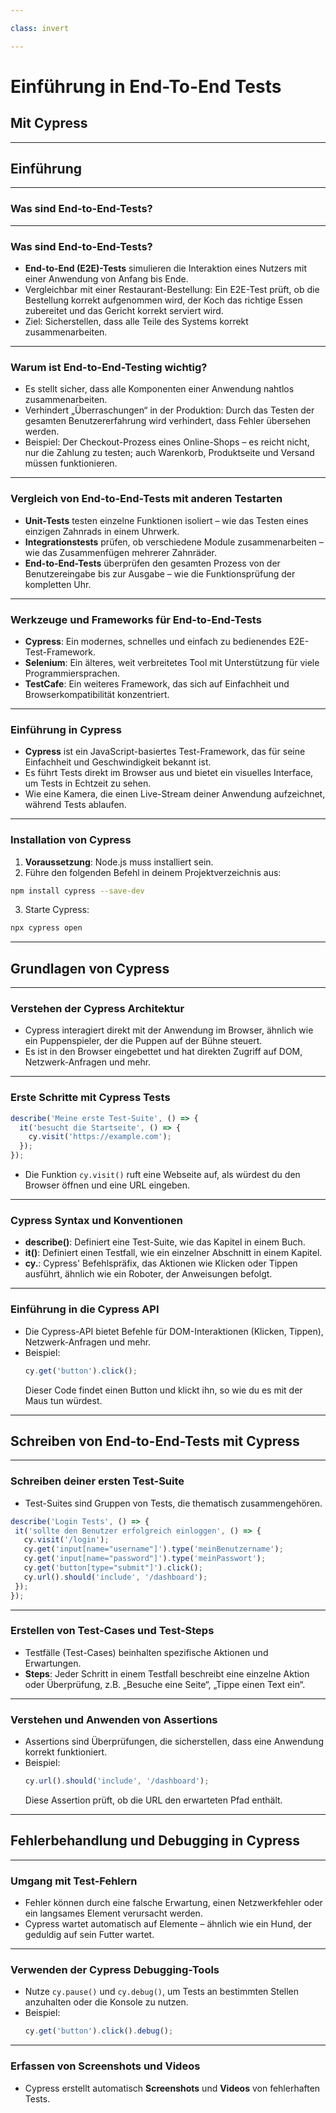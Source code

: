 ```yaml
---

class: invert

---
```


# Einführung in End-To-End Tests
## Mit Cypress

---

## Einführung

---

### Was sind End-to-End-Tests?

---

### Was sind End-to-End-Tests?

- **End-to-End (E2E)-Tests** simulieren die Interaktion eines Nutzers mit einer Anwendung von Anfang bis Ende.
- Vergleichbar mit einer Restaurant-Bestellung: Ein E2E-Test prüft, ob die Bestellung korrekt aufgenommen wird, der Koch das richtige Essen zubereitet und das Gericht korrekt serviert wird.
- Ziel: Sicherstellen, dass alle Teile des Systems korrekt zusammenarbeiten.

---
  
### Warum ist End-to-End-Testing wichtig?

- Es stellt sicher, dass alle Komponenten einer Anwendung nahtlos zusammenarbeiten.
- Verhindert „Überraschungen“ in der Produktion: Durch das Testen der gesamten Benutzererfahrung wird verhindert, dass Fehler übersehen werden.
- Beispiel: Der Checkout-Prozess eines Online-Shops – es reicht nicht, nur die Zahlung zu testen; auch Warenkorb, Produktseite und Versand müssen funktionieren.

---

### Vergleich von End-to-End-Tests mit anderen Testarten

- **Unit-Tests** testen einzelne Funktionen isoliert – wie das Testen eines einzigen Zahnrads in einem Uhrwerk.
- **Integrationstests** prüfen, ob verschiedene Module zusammenarbeiten – wie das Zusammenfügen mehrerer Zahnräder.
- **End-to-End-Tests** überprüfen den gesamten Prozess von der Benutzereingabe bis zur Ausgabe – wie die Funktionsprüfung der kompletten Uhr.

---
  
### Werkzeuge und Frameworks für End-to-End-Tests

- **Cypress**: Ein modernes, schnelles und einfach zu bedienendes E2E-Test-Framework.
- **Selenium**: Ein älteres, weit verbreitetes Tool mit Unterstützung für viele Programmiersprachen.
- **TestCafe**: Ein weiteres Framework, das sich auf Einfachheit und Browserkompatibilität konzentriert.

---
  
### Einführung in Cypress

- **Cypress** ist ein JavaScript-basiertes Test-Framework, das für seine Einfachheit und Geschwindigkeit bekannt ist.
- Es führt Tests direkt im Browser aus und bietet ein visuelles Interface, um Tests in Echtzeit zu sehen.
- Wie eine Kamera, die einen Live-Stream deiner Anwendung aufzeichnet, während Tests ablaufen.

---

### Installation von Cypress

1. **Voraussetzung**: Node.js muss installiert sein.
2. Führe den folgenden Befehl in deinem Projektverzeichnis aus:
  ```bash
  npm install cypress --save-dev
  ```
3. Starte Cypress:
  ```bash
  npx cypress open
  ```

---

## Grundlagen von Cypress

---

### Verstehen der Cypress Architektur

- Cypress interagiert direkt mit der Anwendung im Browser, ähnlich wie ein Puppenspieler, der die Puppen auf der Bühne steuert.
- Es ist in den Browser eingebettet und hat direkten Zugriff auf DOM, Netzwerk-Anfragen und mehr.

---

### Erste Schritte mit Cypress Tests

```javascript
describe('Meine erste Test-Suite', () => {
  it('besucht die Startseite', () => {
    cy.visit('https://example.com');
  });
});
```
- Die Funktion `cy.visit()` ruft eine Webseite auf, als würdest du den Browser öffnen und eine URL eingeben.

---

### Cypress Syntax und Konventionen

- **describe()**: Definiert eine Test-Suite, wie das Kapitel in einem Buch.
- **it()**: Definiert einen Testfall, wie ein einzelner Abschnitt in einem Kapitel.
- **cy.**: Cypress' Befehlspräfix, das Aktionen wie Klicken oder Tippen ausführt, ähnlich wie ein Roboter, der Anweisungen befolgt.

---

### Einführung in die Cypress API

- Die Cypress-API bietet Befehle für DOM-Interaktionen (Klicken, Tippen), Netzwerk-Anfragen und mehr.
- Beispiel:
  ```javascript
  cy.get('button').click();
  ```
  Dieser Code findet einen Button und klickt ihn, so wie du es mit der Maus tun würdest.

---

## Schreiben von End-to-End-Tests mit Cypress

---

### Schreiben deiner ersten Test-Suite

- Test-Suites sind Gruppen von Tests, die thematisch zusammengehören.

```javascript
describe('Login Tests', () => {
 it('sollte den Benutzer erfolgreich einloggen', () => {
   cy.visit('/login');
   cy.get('input[name="username"]').type('meinBenutzername');
   cy.get('input[name="password"]').type('meinPasswort');
   cy.get('button[type="submit"]').click();
   cy.url().should('include', '/dashboard');
 });
});
```

---

### Erstellen von Test-Cases und Test-Steps

- Testfälle (Test-Cases) beinhalten spezifische Aktionen und Erwartungen.
- **Steps**: Jeder Schritt in einem Testfall beschreibt eine einzelne Aktion oder Überprüfung, z.B. „Besuche eine Seite“, „Tippe einen Text ein“.

---

### Verstehen und Anwenden von Assertions

- Assertions sind Überprüfungen, die sicherstellen, dass eine Anwendung korrekt funktioniert.
- Beispiel:
  ```javascript
  cy.url().should('include', '/dashboard');
  ```
  Diese Assertion prüft, ob die URL den erwarteten Pfad enthält.


---

## Fehlerbehandlung und Debugging in Cypress

---

### Umgang mit Test-Fehlern

- Fehler können durch eine falsche Erwartung, einen Netzwerkfehler oder ein langsames Element verursacht werden.
- Cypress wartet automatisch auf Elemente – ähnlich wie ein Hund, der geduldig auf sein Futter wartet.

---

### Verwenden der Cypress Debugging-Tools

- Nutze `cy.pause()` und `cy.debug()`, um Tests an bestimmten Stellen anzuhalten oder die Konsole zu nutzen.
- Beispiel:
  ```javascript
  cy.get('button').click().debug();
  ```

---

### Erfassen von Screenshots und Videos

- Cypress erstellt automatisch **Screenshots** und **Videos** von fehlerhaften Tests.

